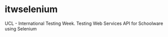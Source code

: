 itwselenium
===========

UCL - International Testing Week. Testing Web Services API for Schoolware using Selenium